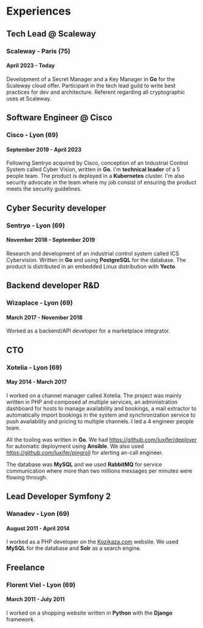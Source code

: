 # Experiences

## Tech Lead @ Scaleway

### Scaleway - Paris (75)

#### April 2023 - Today

Development of a Secret Manager and a Key Manager in **Go** for the Scaleway cloud offer. Participant in the tech lead guild to write best practices for dev and architecture. Referent regarding all cryptographic uses at Scaleway.

## Software Engineer @ Cisco

### Cisco - Lyon (69)

#### September 2019 - April 2023

Following Sentryo acquired by Cisco, conception of an Industrial Control System called Cyber Vision, written in **Go**. I'm **technical leader** of a 5 people team. The product is deployed in a **Kubernetes** cluster. I'm also security advocate in the team where my job consist of ensuring the product meets the security guidelines.

## Cyber Security developer

### Sentryo - Lyon (69)

#### November 2018 - September 2019

Research and development of an industrial control system called ICS Cybervision. Written in **Go** and using **PostgreSQL** for the database. The product is distributed in an embedded Linux distribution with **Yocto**.

## Backend developer R&D

### Wizaplace - Lyon (69)

#### March 2017 - November 2018

Worked as a backend/API developer for a marketplace integrator.

## CTO

### Xotelia - Lyon (69)

#### May 2014 - March 2017

I worked on a channel manager called Xotelia. The project was mainly written in PHP and composed af multiple services, an administration dashboard for hosts to manage availability and bookings, a mail extractor to automatically import bookings in the system and synchronization service to push availability and pricing to multiple channels. I led a 4 engineer people team.

All the tooling was written in **Go**. We had https://github.com/luxifer/deployer for automatic deployment using **Ansible**. We also used https://github.com/luxifer/pingroll for alerting an-call engineer.

The database was **MySQL** and we used **RabbitMQ** for service communication where more than two millions messages per minutes were flowing through.

## Lead Developer Symfony 2

### Wanadev - Lyon (69)

#### August 2011 - April 2014

I worked as a PHP developer on the [Kozikaza.com](http://www.kozikaza.com) website. We used **MySQL** for the database and **Solr** as a search engine.

## Freelance

### Florent Viel - Lyon (69)

#### March 2011 - July 2011

I worked on a shopping website written in **Python** with the **Django** framework.
